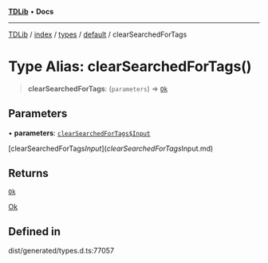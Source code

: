 [**TDLib**](../../../../../../README.md) • **Docs**

***

[TDLib](../../../../../../modules.md) / [index](../../../../../README.md) / [types](../../../README.md) / [default](../README.md) / clearSearchedForTags

# Type Alias: clearSearchedForTags()

> **clearSearchedForTags**: (`parameters`) => [`Ok`](Ok.md)

## Parameters

• **parameters**: [`clearSearchedForTags$Input`](clearSearchedForTags$Input.md)

[clearSearchedForTags$Input](clearSearchedForTags$Input.md)

## Returns

[`Ok`](Ok.md)

[Ok](Ok.md)

## Defined in

dist/generated/types.d.ts:77057
